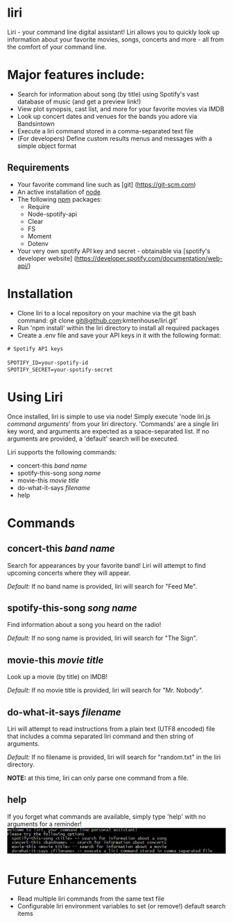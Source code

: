 # liri
Liri - your command line digital assistant!  Liri allows you to quickly look up information about your favorite movies, songs, concerts and more - all from the comfort of your command line.

# Major features include:
* Search for information about song (by title) using Spotify's vast database of music (and get a preview link!)
* View plot synopsis, cast list, and more for your favorite movies via IMDB
* Look up concert dates and venues for the bands you adore via Bandsintown
* Execute a liri command stored in a comma-separated text file
* (For developers) Define custom results menus and messages with a simple object format

## Requirements
* Your favorite command line such as [git] (https://git-scm.com)
* An active installation of [node](https://nodejs.org/en/)
* The following [npm](https://www.npmjs.com/) packages:
    * Require
    * Node-spotify-api
    * Clear
    * FS
    * Moment
    * Dotenv
* Your very own spotify API key and secret - obtainable via [spotify's developer website] (https://developer.spotify.com/documentation/web-api/)

# Installation
* Clone liri to a local repository on your machine via the git bash command: git clone git@github.com:kmtenhouse/liri.git'
* Run 'npm install' within the liri directory to install all required packages
* Create a .env file and save your API keys in it with the following format:
```
# Spotify API keys

SPOTIFY_ID=your-spotify-id
SPOTIFY_SECRET=your-spotify-secret
```

# Using Liri
Once installed, liri is simple to use via node!  Simply execute 'node liri.js _command arguments_' from your liri directory. 'Commands' are a single liri key word, and arguments are expected as a space-separated list. If no arguments are provided, a 'default' search will be executed.

Liri supports the following commands:
* concert-this _band name_ 
* spotify-this-song _song name_
* movie-this _movie title_
* do-what-it-says _filename_
* help 

# Commands
## concert-this _band name_ 
Search for appearances by your favorite band! Liri will attempt to find upcoming concerts where they will appear.

*Default:* If no band name is provided, liri will search for "Feed Me". 

## spotify-this-song _song name_
Find information about a song you heard on the radio! 

*Default:* If no song name is provided, liri will search for "The Sign".

## movie-this _movie title_
Look up a movie (by title) on IMDB!

*Default:* If no movie title is provided, liri will search for "Mr. Nobody".

## do-what-it-says _filename_
Liri will attempt to read instructions from a plain text (UTF8 encoded) file that includes a comma separated liri command and then string of arguments.

*Default:* If no filename is provided, liri will search for "random.txt" in the liri directory.

**NOTE:** at this time, liri can only parse one command from a file.

## help
If you forget what commands are available, simply type 'help' with no arguments for a reminder!
![Screenshot of Liri Help](https://github.com/kmtenhouse/liri/raw/master/assets/images/liri-help.jpg)

# Future Enhancements
* Read multiple liri commands from the same text file
* Configurable liri environment variables to set (or remove!) default search items